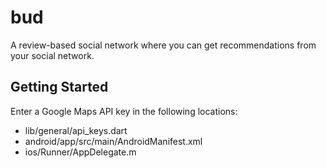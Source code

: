 # bud

A review-based social network where you can get recommendations from your social network.

## Getting Started

Enter a Google Maps API key in the following locations:

- lib/general/api_keys.dart
- android/app/src/main/AndroidManifest.xml
- ios/Runner/AppDelegate.m